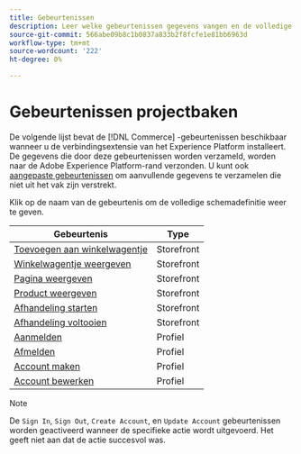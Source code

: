 ```yaml
---
title: Gebeurtenissen
description: Leer welke gebeurtenissen gegevens vangen en de volledige schemadefinitie zien.
source-git-commit: 566abe09b8c1b0837a833b2f8fcfe1e81bb6963d
workflow-type: tm+mt
source-wordcount: '222'
ht-degree: 0%

---
```


# Gebeurtenissen projectbaken

De volgende lijst bevat de [!DNL Commerce] -gebeurtenissen beschikbaar wanneer u de verbindingsextensie van het Experience Platform installeert. De gegevens die door deze gebeurtenissen worden verzameld, worden naar de Adobe Experience Platform-rand verzonden. U kunt ook [aangepaste gebeurtenissen](custom-events.md) om aanvullende gegevens te verzamelen die niet uit het vak zijn verstrekt.

Klik op de naam van de gebeurtenis om de volledige schemadefinitie weer te geven.

| Gebeurtenis | Type |
|---|---|
| [Toevoegen aan winkelwagentje](https://github.com/adobe/magento-storefront-event-collector/blob/main/src/handlers/product/addToCartAEP.ts) | Storefront |
| [Winkelwagentje weergeven](https://github.com/adobe/magento-storefront-event-collector/blob/main/src/handlers/shoppingCart/viewAEP.ts) | Storefront |
| [Pagina weergeven](https://github.com/adobe/magento-storefront-event-collector/blob/main/src/handlers/page/viewAEP.ts) | Storefront |
| [Product weergeven](https://github.com/adobe/magento-storefront-event-collector/blob/main/src/handlers/product/viewAEP.ts) | Storefront |
| [Afhandeling starten](https://github.com/adobe/magento-storefront-event-collector/blob/main/src/handlers/shoppingCart/initiateCheckoutAEP.ts) | Storefront |
| [Afhandeling voltooien](https://github.com/adobe/magento-storefront-event-collector/blob/main/src/handlers/checkout/placeOrderAEP.ts) | Storefront |
| [Aanmelden](https://github.com/adobe/magento-storefront-event-collector/blob/main/src/handlers/account/signInAEP.ts) | Profiel |
| [Afmelden](https://github.com/adobe/magento-storefront-event-collector/blob/main/src/handlers/account/signOutAEP.ts) | Profiel |
| [Account maken](https://github.com/adobe/magento-storefront-event-collector/blob/main/src/handlers/account/createAccountAEP.ts) | Profiel |
| [Account bewerken](https://github.com/adobe/magento-storefront-event-collector/blob/main/src/handlers/account/editAccountAEP.ts) | Profiel |

>[!NOTE]
>
> De `Sign In`, `Sign Out`, `Create Account`, en `Update Account` gebeurtenissen worden geactiveerd wanneer de specifieke actie wordt uitgevoerd. Het geeft niet aan dat de actie succesvol was.
